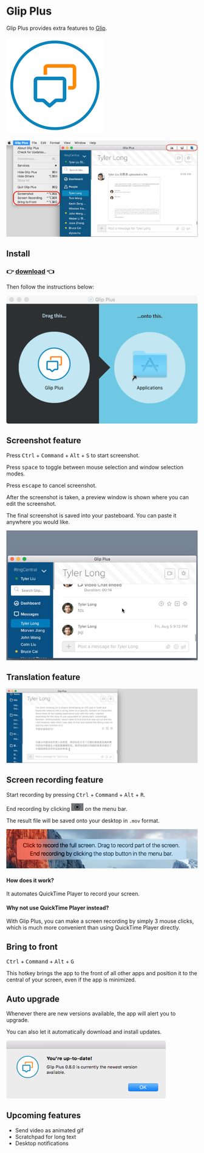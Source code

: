 # Glip Plus

Glip Plus provides extra features to [Glip](https://glip.com).

![Glip Plus](images/icon.png)

![Glip Plus](images/glip-plus.png)



## Install

### :point_right: [download](https://github.com/tylerlong/glip-plus-dist/tree/gh-pages/releases) :point_left:

Then follow the instructions below:

![install](images/install.png)



## Screenshot feature

Press <kbd>Ctrl</kbd> + <kbd>Command</kbd> + <kbd>Alt</kbd> + <kbd>S</kbd> to start screenshot.

Press <kbd>space</kbd> to toggle between mouse selection and window selection modes.

Press <kbd>escape</kbd> to cancel screenshot.

After the screenshot is taken, a preview window is shown where you can edit the screenshot.

The final screenshot is saved into your pasteboard. You can paste it anywhere you would like.

![screenshot](images/screenshot.gif)



## Translation feature

![translation](images/translation.gif)



## Screen recording feature

Start recording by pressing <kbd>Ctrl</kbd> + <kbd>Command</kbd> + <kbd>Alt</kbd> + <kbd>R</kbd>.

End recording by clicking ![stop recording](images/stop-recording.png) on the menu bar.

The result file will be saved onto your desktop in `.mov` format.

![screen recording](images/screen-recording.png)

#### How does it work?

It automates QuickTime Player to record your screen.

#### Why not use QuickTime Player instead?

With Glip Plus, you can make a screen recording by simply 3 mouse clicks,
which is much more convenient than using QuickTime Player directly.



## Bring to front

<kbd>Ctrl</kbd> + <kbd>Command</kbd> + <kbd>Alt</kbd> + <kbd>G</kbd>

This hotkey brings the app to the front of all other apps and position it to the central of your screen, even if the app is minimized.



## Auto upgrade

Whenever there are new versions available, the app will alert you to upgrade.

You can also let it automatically download and install updates.

![update](images/update.png)



## Upcoming features

- Send video as animated gif
- Scratchpad for long text
- Desktop notifications
